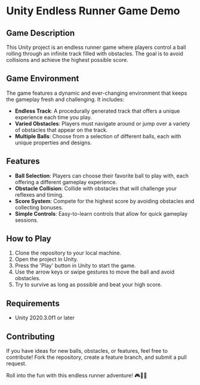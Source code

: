 # Unity Endless Runner Game Demo

## Game Description
This Unity project is an endless runner game where players control a ball rolling through an infinite track filled with obstacles. The goal is to avoid collisions and achieve the highest possible score.

## Game Environment
The game features a dynamic and ever-changing environment that keeps the gameplay fresh and challenging. It includes:

- **Endless Track**: A procedurally generated track that offers a unique experience each time you play.
- **Varied Obstacles**: Players must navigate around or jump over a variety of obstacles that appear on the track.
- **Multiple Balls**: Choose from a selection of different balls, each with unique properties and designs.

## Features
- **Ball Selection**: Players can choose their favorite ball to play with, each offering a different gameplay experience.
- **Obstacle Collision**: Collide with obstacles that will challenge your reflexes and timing.
- **Score System**: Compete for the highest score by avoiding obstacles and collecting bonuses.
- **Simple Controls**: Easy-to-learn controls that allow for quick gameplay sessions.

## How to Play
1. Clone the repository to your local machine.
2. Open the project in Unity.
3. Press the 'Play' button in Unity to start the game.
4. Use the arrow keys or swipe gestures to move the ball and avoid obstacles.
5. Try to survive as long as possible and beat your high score.

## Requirements
- Unity 2020.3.0f1 or later

## Contributing
If you have ideas for new balls, obstacles, or features, feel free to contribute! Fork the repository, create a feature branch, and submit a pull request.

Roll into the fun with this endless runner adventure! 🎮🏃‍♂️
